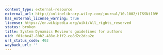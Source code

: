 ```yaml
---
content_type: external-resource
external_url: http://onlinelibrary.wiley.com/journal/10.1002/(ISSN)1099-1727/homepage/ForAuthors.html
has_external_license_warning: true
license: https://en.wikipedia.org/wiki/All_rights_reserved
status: broken
title: System Dynamics Review's guidelines for authors
uid: f01ebe42-80b2-488e-bff2-ce8d2c2dca2e
url_status_code: 403
wayback_url: ''
---
```


